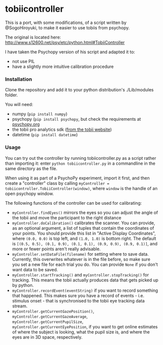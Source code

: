 # tobiicontroller
This is a port, with some modifications, of a script written by @SogoHiroyuki, to make it easier to use tobiis from psychopy.

The original is located here:
http://www.s12600.net/psy/etc/python.html#TobiiController

I have taken the Psychopy version of his script and adapted it to:
- not use PIL
- have a slightly more intuitive calibration procedure

### Installation
Clone the repository and add it to your python distribution's ./Lib/modules folder.

You will need:
- numpy (`pip install numpy`)
- psychopy (`pip install psychopy`, but check the requirements at [psychopy.org](www.psychopy.org)
- the tobii pro analytics sdk ([from the tobii website](http://www.tobiipro.com/product-listing/tobii-pro-analytics-sdk/))
- datetime (`pip install datetime`)

### Usage
You can try out the controller by running tobiicontroller.py as a script rather than importing it: enter `python tobiicontroller.py` in a commandline in the same directory as the file.

When using it as part of a PsychoPy experiment, import it first, and then create a "controller" class by calling `myController = tobiicontroller.TobiiController(window)`, where `window` is the handle of an open psychopy window.

The following functions of the controller can be used for calibrating:

- `myController.findEyes()` mirrors the eyes so you can adjust the angle of the tobii and move the participant to the right distance
- `myController.doCalibration()` calibrates the scanner. You can provide, as an optional argument, a list of tuples that contain the coordinates of your points. You should provide this list in "Active Display Coordinates", where `(0.0, 0.0)` is top left, and `(1.0, 1.0)` is bottom right. The default is `[(0.5, 0.5), (0.1, 0.9), (0.1, 0.1), (0.9, 0.9), (0.9, 0.1)]`, and more or fewer points aren't really advisable.
- `myController.setDataFile(filename)` for setting where to save data. Currently, this overwrites whatever is in the file before, so make sure you set a new file for each trial you do. You can provide `None` if you don't want data to be saved.
- `myController.startTracking()` and `myController.stopTracking()` for tracking. This means the tobii actually produces data that gets picked up by python.
- `myController.recordEvent(eventString)` if you want to record something that happened. This makes sure you have a record of events - i.e. stimulus onset - that is synchronised to the tobii eye tracking data stream.
- `myController.getCurrentGazePosition()`, `myController.getCurrentGazeAverage`, `myController.getCurrentPupilSize`, `myController.getCurrentEyePosition`, if you want to get online estimates of where the subject is looking, what the pupil size is, and where the eyes are in 3D space, respectively.
